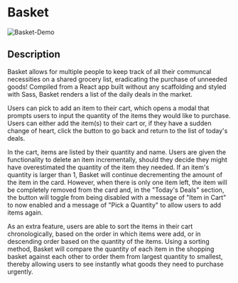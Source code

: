 # Basket 
![Basket-Demo](demo-material/basket-demo.gif)

## Description 
Basket allows for multiple people to keep track of all their communcal necessities on a shared grocery list, eradicating the purchase of unneeded goods! Compiled from a React app built without any scaffolding and styled with Sass, Basket renders a list of the daily deals in the market. 

Users can pick to add an item to their cart, which opens a modal that prompts users to input the quantity of the items they would like to purchase. Users can either add the item(s) to their cart or, if they have a sudden change of heart, click the button to go back and return to the list of today's deals. 

In the cart, items are listed by their quantity and name. Users are given the functionality to delete an item incrementally, should they decide they might have overestimated the quantity of the item they needed. If an item's quantity is larger than 1, Basket will continue decrementing the amount of the item in the card. However, when there is only one item left, the item will be completely removed from the card and, in the "Today's Deals" section, the button will toggle from being disabled with a message of "Item in Cart" to now enabled and a message of "Pick a Quantity" to allow users to add items again. 

As an extra feature, users are able to sort the items in their cart chronologically, based on the order in which items were add, or in descending order based on the quantity of the items. Using a sorting method, Basket will compare the quantity of each item in the shopping basket against each other to order them from largest quantity to smallest, thereby allowing users to see instantly what goods they need to purchase urgently. 